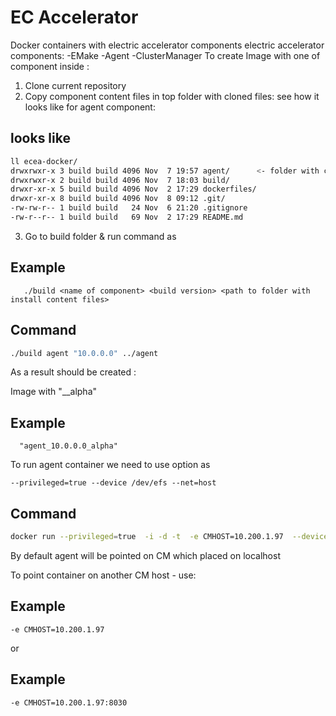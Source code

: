 # EC Accelerator
Docker containers with electric accelerator components
electric accelerator components:
  -EMake
  -Agent 
  -ClusterManager 
To create Image with one of component inside :

1. Clone current repository
2. Copy component content files in top folder with cloned files:
see how it looks like for agent component:

## looks like 

```bash
ll ecea-docker/
drwxrwxr-x 3 build build 4096 Nov  7 19:57 agent/      <- folder with content install content
drwxrwxr-x 2 build build 4096 Nov  7 18:03 build/
drwxr-xr-x 5 build build 4096 Nov  2 17:29 dockerfiles/
drwxr-xr-x 8 build build 4096 Nov  8 09:12 .git/
-rw-rw-r-- 1 build build   24 Nov  6 21:20 .gitignore
-rw-r--r-- 1 build build   69 Nov  2 17:29 README.md
```

3. Go to build folder & run command as 

## Example
```
   ./build <name of component> <build version> <path to folder with install content files>
```
   
## Command
```bash
./build agent "10.0.0.0" ../agent
```
As a result should be created :

Image with "<name of component>_<build version>_alpha"

## Example

```
  "agent_10.0.0.0_alpha"
```

To run agent container we need to use option as 
```
--privileged=true --device /dev/efs --net=host
```

## Command

```bash
docker run --privileged=true  -i -d -t  -e CMHOST=10.200.1.97  --device /dev/efs --net=host --name=c7 agent_2017.10.11_alpha
```

By default agent will be pointed on CM which placed on localhost 

To point container on another CM host - use:

## Example

```
-e CMHOST=10.200.1.97
```
or 

## Example

```
-e CMHOST=10.200.1.97:8030
```
